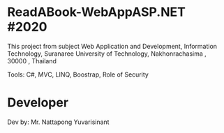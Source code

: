 # ReadABook-WebAppASP.NET #2020
This project from subject Web Application and Development, Information Technology, Suranaree University of Technology, Nakhonrachasima , 30000 , Thailand

Tools: C#, MVC, LINQ, Boostrap, Role of Security 

# Developer
Dev by: Mr. Nattapong Yuvarisinant
